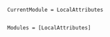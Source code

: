 ```@meta
CurrentModule = LocalAttributes
```


```@index
```

```@autodocs
Modules = [LocalAttributes]
```

